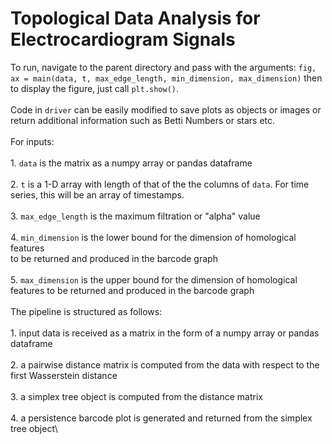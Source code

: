 # Topological Data Analysis for Electrocardiogram Signals
To run, navigate to the parent directory and pass with the arguments:
`fig, ax = main(data, t, max_edge_length, min_dimension, max_dimension)`
then to display the figure, just call `plt.show()`.\
\
Code in `driver` can be easily modified to save plots as objects or images or return
additional information such as Betti Numbers or stars etc.\
\
For inputs:\
    \
    1. `data` is the matrix as a numpy array or pandas dataframe\
    \
    2. `t` is a 1-D array with length of that of the the columns of `data`. For time series, this will be an array of timestamps.\
    \
    3. `max_edge_length` is the maximum filtration or "alpha" value\
    \
    4. `min_dimension` is the lower bound for the dimension of homological features\
        to be returned and produced in the barcode graph\
    \
    5. `max_dimension` is the upper bound for the dimension of homological features to be returned and produced in the barcode graph\
    \
The pipeline is structured as follows:\
    \
    1. input data is received as a matrix in the form of a numpy array or pandas dataframe\
    \
    2. a pairwise distance matrix is computed from the data with respect to the first Wasserstein distance\
    \
    3. a simplex tree object is computed from the distance matrix\
    \
    4. a persistence barcode plot is generated and returned from the simplex tree object\
